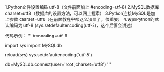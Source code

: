 1.Python文件设置编码 utf-8（文件前面加上 #encoding=utf-8)
2.MySQL数据库charset=utf8（数据库的设置方法，可以网上搜索）
3.Python连接MySQL是加上参数 charset=utf8（在前面教程中都这么演示了，很重要）
4.设置Python的默认编码为 utf-8 (sys.setdefaultencoding(utf-8)，这个后面会讲述）

代码示例：
'''
#encoding=utf-8

import sys
import MySQLdb

reload(sys)
sys.setdefaultencoding('utf-8')

db=MySQLdb.connect(user='root',charset='utf8') 
'''
